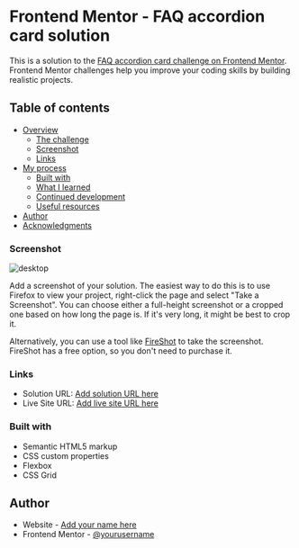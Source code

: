 # Frontend Mentor - FAQ accordion card solution

This is a solution to the [FAQ accordion card challenge on Frontend Mentor](https://www.frontendmentor.io/challenges/faq-accordion-card-XlyjD0Oam). Frontend Mentor challenges help you improve your coding skills by building realistic projects. 

## Table of contents

- [Overview](#overview)
  - [The challenge](#the-challenge)
  - [Screenshot](#screenshot)
  - [Links](#links)
- [My process](#my-process)
  - [Built with](#built-with)
  - [What I learned](#what-i-learned)
  - [Continued development](#continued-development)
  - [Useful resources](#useful-resources)
- [Author](#author)
- [Acknowledgments](#acknowledgments)



### Screenshot
![desktop](./src/assets/image/desktop/localhost_5173_.png)


Add a screenshot of your solution. The easiest way to do this is to use Firefox to view your project, right-click the page and select "Take a Screenshot". You can choose either a full-height screenshot or a cropped one based on how long the page is. If it's very long, it might be best to crop it.

Alternatively, you can use a tool like [FireShot](https://getfireshot.com/) to take the screenshot. FireShot has a free option, so you don't need to purchase it. 


### Links

- Solution URL: [Add solution URL here](https://github.com/code-nick/loopstudios-landing-page-main-3.git)
- Live Site URL: [Add live site URL here](https://code-nick.github.io/loopstudios-landing-page-main-3/)


### Built with

- Semantic HTML5 markup
- CSS custom properties
- Flexbox
- CSS Grid


## Author

- Website - [Add your name here](https://github.com/code-nick)
- Frontend Mentor - [@yourusername](https://www.frontendmentor.io/profile/code-nick)
